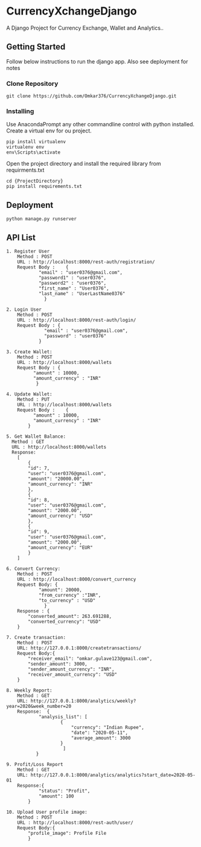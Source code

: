 # CurrencyXchangeDjango
A Django Project for Currency Exchange, Wallet and Analytics..

## Getting Started
Follow below instructions to run the django app. Also see deployment for notes
### Clone Repository
```
git clone https://github.com/Omkar376/CurrencyXchangeDjango.git
```
### Installing

Use AnacondaPrompt any other commandline control with python installed. Create a virtual env for ou project.

```
pip install virtualenv
virtualenv env
env\Scripts\activate
```

Open the project directory and install the required library from requirments.txt

```
cd {ProjectDirectory}
pip install requirements.txt
```

## Deployment

```
python manage.py runserver
```


## API List
```
1. Register User 
    Method : POST
    URL : http://localhost:8000/rest-auth/registration/
    Request Body :    {
			"email" : "user0376@gmail.com",
			"password1" : "user0376",
			"password2" : "user0376",
			"first_name" : "User0376",
			"last_name" : "UserLastName0376"
		      }

2. Login User
    Method : POST
    URL : http://localhost:8000/rest-auth/login/
    Request Body : {
		      "email" : "user0376@gmail.com",
		      "password" : "user0376"
		    }
    
3. Create Wallet:
    Method : POST
    URL : http://localhost:8000/wallets
    Request Body : {
		  "amount" : 10000,
		  "amount_currency" : "INR"
		   }
        
4. Update Wallet:
    Method : PUT
    URL : http://localhost:8000/wallets
    Request Body :    {
          "amount" : 10000,
          "amount_currency" : "INR"
        }
	
5. Get Wallet Balance:
  Method : GET
  URL : http://localhost:8000/wallets
  Response:
	[
	    {
		"id": 7,
		"user": "user0376@gmail.com",
		"amount": "20000.00",
		"amount_currency": "INR"
	    },
	    {
		"id": 8,
		"user": "user0376@gmail.com",
		"amount": "2000.00",
		"amount_currency": "USD"
	    },
	    {
		"id": 9,
		"user": "user0376@gmail.com",
		"amount": "2000.00",
		"amount_currency": "EUR"
	    }
	]

6. Convert Currency:
	Method : POST
	URL : http://localhost:8000/convert_currency
	Request Body: {
			"amount": 20000,
			"from_currency" :"INR",
			"to_currency" : "USD"
		      }
	Response : {
	    "converted_amount": 263.691288,
	    "converted_currency": "USD"
	}

7. Create transaction:
	Method : POST
	URL: http://127.0.0.1:8000/createtransactions/
	Request Body:{		
		"receiver_email": "omkar.gulave123@gmail.com",
		"sender_amount": 3000,
		"sender_amount_currency": "INR",
		"receiver_amount_currency": "USD"
	}

8. Weekly Report:
	Method : GET
	URL: http://127.0.0.1:8000/analytics/weekly?year=2020&week_number=20
	Response:  {
		    "analysis_list": [
					{
					    "currency": "Indian Rupee",
					    "date": "2020-05-11",
					    "average_amount": 3000
					}
				     ]
		   }

9. Profit/Loss Report 
	Method : GET
	URL: http://127.0.0.1:8000/analytics/analytics?start_date=2020-05-01
	Response:{
		    "status": "Profit",
		    "amount": 100
		}
		
10. Upload User profile image:
	Method : POST
	URL : http://localhost:8000/rest-auth/user/
	Request Body:{		
		"profile_image": Profile File
		}

